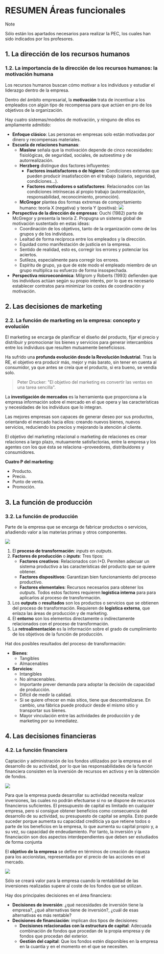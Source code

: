 # RESUMEN Áreas funcionales

>[!NOTE]
>Sólo están los apartados necesarios para realizar la PEC, los cuales han sido indicados por los profesores.

## 1. La dirección de los recursos humanos

### 1.2. La importancia de la dirección de los recursos humanos: la motivación humana

Los recursos humanos buscan cómo motivar a los individuos y estudiar el liderazgo dentro de la empresa.

Dentro del ámbito empresarial, la **motivación** trata de incentivar a los empleados con algún tipo de recompensa para que actúen en pro de los objetivos de la organización.

Hay cuatro sistemas/modelos de motivación, y ninguno de ellos es ampliamente admitido:
- **Enfoque clásico**: Las personas en empresas solo están motivadas por dinero y recompensas materiales.
- **Escuela de relaciones humanas**:
	- **Maslow** señala que la motivación depende de cinco necesidades: fisiológicas, de seguridad, sociales, de autoestima y de autorrealización.
	- **Herzberg** distingue dos factores influyentes:
		- **Factores insatisfactores o de higiene**: Condiciones externas que pueden producir insatisfacción en el trabajo (salario, seguridad, condiciones...).
		- **Factores motivadores o satisfactores**: Relacionados con las condiciones intrínsecas al propio trabajo (autorrealización, responsabilidad, reconocimiento, promoción).
	- **McGregor** plantea dos formas extremas de comportamiento humano: teoría X (negativa) y teoría Y (positiva):
		![](https://i.gyazo.com/75efdee8c65ad7a589592c3be55b6ae2.png)
- **Perspectiva de la dirección de empresas**: Ouchi (1982) parte de McGregor y presenta la teoría Z. Propugna un sistema global de motivación sustentado en estas ideas:
	- Coordinación de los objetivos, tanto de la organización como de los grupos y de los individuos.
	- Lealtad de forma recíproca entre los empleados y la dirección.
	- Equidad como manifestación de justicia en la empresa.
	- Sentido de realidad, esto es, corregir los errores y potenciar los aciertos.
	- Sutileza, especialmente para corregir los errores.
	- Espíritu de grupo, ya que de este modo el empleado miembro de un grupo multiplica su esfuerzo de forma insospechada.
- **Perspectiva microeconómica**: Milgrom y Roberts (1993) defienden que los individuos actúan según su propio interés, por lo que es necesario establecer contratos para minimizar los costes de coordinación y motivación.

## 2. Las decisiones de marketing

### 2.2. La función de marketing en la empresa: concepto y evolución

El marketing se encarga de planificar el diseño del producto, fijar el precio y distribuir y promocionar los bienes y servicios para generar intercambios entre los individuos que resulten mutuamente beneficiosos.

Ha sufrido una **profunda evolución desde la Revolución Industrial**. Tras la RE, el objetivo era producir más, mejor y más barato, sin tener en cuenta al consumidor, ya que antes se creía que el producto, si era bueno, se vendía solo.

>Peter Drucker: "El objetivo del marketing es convertir las ventas en una tarea sencilla".

La **investigación de mercados** es la herramienta que proporciona a la empresa información sobre el mercado en el que opera y las características y necesidades de los individuos que lo integran.

Las mejores empresas son capaces de generar deseo por sus productos, orientando el mercado hacia ellos: creando nuevos bienes, nuevos servicios, reduciendo los precios y mejorando la atención al cliente.

El objetivo del marketing relacional o marketing de relaciones es crear relaciones a largo plazo, mutuamente satisfactorias, entre la empresa y los agentes con los que ésta se relaciona –proveedores, distribuidores y consumidores.

**Cuatro P del marketing**: 
- Producto. 
- Precio. 
- Punto de venta.
- Promoción.

## 3. La función de producción

### 3.2. La función de producción

Parte de la empresa que se encarga de fabricar productos o servicios, añadiendo valor a las materias primas y otros componentes.

![](https://i.gyazo.com/f70ccd2354f0d962eff9b892c85779a9.png)

1. El **proceso de transformación**: _inputs_ en _outputs_.
2. **Factores de producción** o **_inputs_**: Tres tipos:
	- **Factores creativos**: Relacionados con I+D. Permiten adecuar un sistema productivo a las características del producto que se quiere obtener.
	- **Factores dispositivos**: Garantizan bien funcionamiento del proceso productivo.
	- **Factores elementales**: Recursos necesarios para obtener los _outputs_.
	Todos estos factores requieren **logística interna** para para aplicarlos al proceso de transformación.
3. Los **outputs** o **resultados** son los productos o servicios que se obtienen del proceso de transformación. Requieren de **logística externa**, que enlaza las áreas de producción y de marketing.
4. El **entorno** son los elementos directamente o indirectamente relacionados con el proceso de transformación.
5. La **retroalimentación** es la información sobre el grado de cumplimiento de los objetivos de la función de producción.

Hat dos posibles resultados del proceso de transformación: 
- **Bienes**: 
	- Tangibles 
	- Almacenables
- **Servicios**: 
	- Intangibles 
	- No almacenables.
	- Importante prever demanda para adoptar la decisión de capacidad de producción.
	- Difícil de medir la calidad.
	- Si se quiere ofrecer en más sitios, tiene que descentralizarse. En cambio, una fábrica puede producir desde el mismo sitio y transportar sus bienes.
	- Mayor vinculación entre las actividades de producción y de marketing por su inmediatez.

## 4. Las decisiones financieras

### 4.2. La función financiera

Captación y administración de los fondos utilizados por la empresa en el desarrollo de su actividad, por lo que las responsabilidades de la función financiera consisten en la inversión de recursos en activos y en la obtención de fondos.

![](https://i.gyazo.com/2908d9f62041473a807043164b26b103.png)

Para que la empresa pueda desarrollar su actividad necesita realizar inversiones, las cuales no podrán efectuarse si no se dispone de recursos financieros suficientes. El presupuesto de capital es limitado en cualquier empresa, pero si consigue obtener beneficios como consecuencia del desarrollo de su actividad, su presupuesto de capital se amplía. Esto puede suceder porque aumenta su capacidad crediticia ya que retiene todos o parte de los beneficios en la empresa, lo que aumenta su capital propio y, a su vez, su capacidad de endeudamiento. Por tanto, la inversión y la financiación son dos aspectos interdependientes que deben ser estudiados de forma conjunta

El **objetivo de la empresa** se define en términos de creación de riqueza para
los accionistas, representada por el precio de las acciones en el mercado. 

![](https://i.gyazo.com/a74595180fb917fcb82200f1af9c9771.png)

Sólo se creará valor para la empresa cuando la rentabilidad de las inversiones realizadas supere al coste de los fondos que se utilizan.

Hay dos principales decisiones en el área financiera:
- **Decisiones de inversión**: ¿qué necesidades de inversión tiene la empresa?,
¿qué alternativas tiene de inversión?, ¿cuál de esas alternativas es más rentable?
- **Decisiones de financiación**: implican dos tipos de decisiones:
	- **Decisiones relacionadas con la estructura de capital**: Adecuada combinación de fondos que procedan de la propia empresa y de fondos que procedan del exterior.
	- **Gestión del capital**: Que los fondos estén disponibles en la empresa en la cuantía y en el momento en el que se necesiten.
